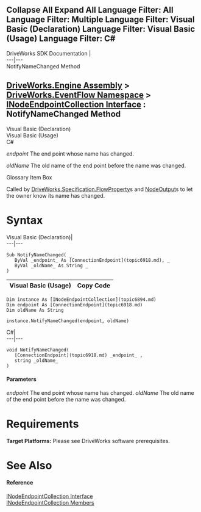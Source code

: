 Collapse All Expand All Language Filter: All  Language Filter: Multiple  Language Filter: Visual Basic (Declaration) Language Filter: Visual Basic (Usage) Language Filter: C#  
---  
DriveWorks SDK Documentation  |   
---|---  
NotifyNameChanged Method   
  
[DriveWorks.Engine Assembly](topic2156.md) > [DriveWorks.EventFlow Namespace](topic6871.md) > [INodeEndpointCollection Interface](topic6894.md) : NotifyNameChanged Method  
---  
  
Visual Basic (Declaration)    
Visual Basic (Usage)    
C# 

_endpoint_
    The end point whose name has changed.

_oldName_
    The old name of the end point before the name was changed.

Glossary Item Box

Called by [DriveWorks.Specification.FlowProperty](topic10946.md)s and [NodeOutput](topic7074.md)s to let the owner know its name has changed. 

# Syntax

Visual Basic (Declaration)|   
---|---  
      
    
    Sub NotifyNameChanged( _
       ByVal _endpoint_ As [ConnectionEndpoint](topic6918.md), _
       ByVal _oldName_ As String _
    )   
  
Visual Basic (Usage)| Copy Code  
---|---  
      
    
    Dim instance As [INodeEndpointCollection](topic6894.md)
    Dim endpoint As [ConnectionEndpoint](topic6918.md)
    Dim oldName As String
     
    instance.NotifyNameChanged(endpoint, oldName)  
  
C#|   
---|---  
      
    
    void NotifyNameChanged( 
       [ConnectionEndpoint](topic6918.md) _endpoint_ ,
       string _oldName_
    )  
  
#### Parameters

 _endpoint_
    The end point whose name has changed.
_oldName_
    The old name of the end point before the name was changed.

# Requirements

**Target Platforms:** Please see DriveWorks software prerequisites.

# See Also

#### Reference

[INodeEndpointCollection Interface](topic6894.md)   
[INodeEndpointCollection Members](topic6895.md)


